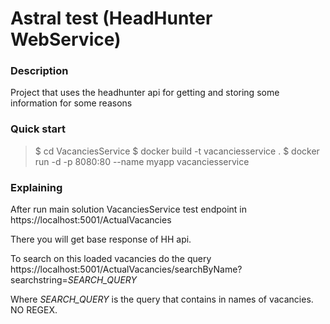 # Astral test (HeadHunter WebService)
### Description
Project that uses the headhunter api for getting and storing some information for some reasons

### Quick start

> $ cd VacanciesService
> $ docker build -t vacanciesservice .
> $ docker run -d -p 8080:80 --name myapp vacanciesservice

### Explaining

After run main solution VacanciesService test endpoint in https://localhost:5001/ActualVacancies

There you will get base response of HH api.

To search on this loaded vacancies do the query https://localhost:5001/ActualVacancies/searchByName?searchstring=*SEARCH_QUERY*

Where *SEARCH_QUERY* is the query that contains in names of vacancies. NO REGEX.
